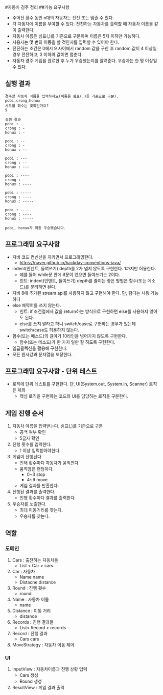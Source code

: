 #자동차 경주 정리
##기능 요구사항
- 주어진 횟수 동안 n대의 자동차는 전진 또는 멈출 수 있다.
- 각 자동차에 이름을 부여할 수 있다. 전진하는 자동차를 출력할 때 자동차 이름을 같이 출력한다.
- 자동차 이름은 쉼표(,)를 기준으로 구분하며 이름은 5자 이하만 가능하다.
- 사용자는 몇 번의 이동을 할 것인지를 입력할 수 있어야 한다.
- 전진하는 조건은 0에서 9 사이에서 random 값을 구한 후 random 값이 4 이상일 경우 전진하고, 3 이하의 값이면 멈춘다.
- 자동차 경주 게임을 완료한 후 누가 우승했는지를 알려준다. 우승자는 한 명 이상일 수 있다.


## 실행 결과
<pre><code>경주할 자동차 이름을 입력하세요(이름은 쉼표(,)를 기준으로 구분).
pobi,crong,honux
시도할 회수는 몇회인가요?
5

실행 결과
pobi : -
crong : -
honux : -

pobi : --
crong : -
honux : --

pobi : ---
crong : --
honux : ---

pobi : ----
crong : ---
honux : ----

pobi : -----
crong : ----
honux : -----

pobi : -----
crong : ----
honux : -----

pobi, honux가 최종 우승했습니다.</code></pre>

## 프로그래밍 요구사항
- 자바 코드 컨벤션을 지키면서 프로그래밍한다.
    - https://naver.github.io/hackday-conventions-java/
- indent(인덴트, 들여쓰기) depth를 2가 넘지 않도록 구현한다. 1까지만 허용한다.
    - 예를 들어 while문 안에 if문이 있으면 들여쓰기는 2이다.
    - 힌트: indent(인덴트, 들여쓰기) depth를 줄이는 좋은 방법은 함수(또는 메소드)를 분리하면 된다.
- 자바 8에 추가된 stream api를 사용하지 않고 구현해야 한다. 단, 람다는 사용 가능하다
- else 예약어를 쓰지 않는다.
    - 힌트: if 조건절에서 값을 return하는 방식으로 구현하면 else를 사용하지 않아도 된다.
    - else를 쓰지 말라고 하니 switch/case로 구현하는 경우가 있는데 switch/case도 허용하지 않는다.
- 함수(또는 메소드)의 길이가 10라인을 넘어가지 않도록 구현한다.
    - 함수(또는 메소드)가 한 가지 일만 잘 하도록 구현한다.
- 일급콜렉션을 활용해 구현한다.
- 모든 원시값과 문자열을 포장한다.


## 프로그래밍 요구사항 - 단위 테스트
- 로직에 단위 테스트를 구현한다. 단, UI(System.out, System.in, Scanner) 로직은 제외
    - 핵심 로직을 구현하는 코드와 UI를 담당하는 로직을 구분한다.



## 게임 진행 순서
1. 자동차 이름을 입력받는다. 쉼표(,)를 기준으로 구분
   - 공백 여부 확인
   - 5글자 확인
2. 진행 횟수를 입력한다.
   - 1 이상 입력받아야한다.
3. 게임이 진행된다.
   - 진해 횟수마다 자동차가 움직인다
   - 움직임은 랜덤이다.
      - 0~3 stop
      - 4~9 move
   - 게임 결과를 반환한다.
4. 진행된 결과를 출력한다.
   - 진행 횟수마다 결과를 출력한다.
5. 우승자를 노출한다.
   - 최대 이동거리를 찾는다.
   - 우승자를 찾는다.


## 역할
### 도메인
1. Cars : 출전하는 자동차들
   - List < Car > cars
2. Car : 자동차
   - Name name
   - Distacne distance
3. Round : 진행 횟수
   - round
4. Name : 자동차 이름
   - name
5. Distance : 이동 거리
   - distance
6. Records : 진행 결과들
   - List< Record > records
7. Record : 진행 결과
   - Cars cars
8. MoveStrategy : 자동차 이동 제어


### UI
1. InputView : 자동차이름과 진행 상황 입력
   - Cars 생성
   - Round 생성
2. ResultView : 게임 결과 출력

